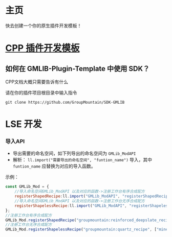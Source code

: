 # 主页

快去创建一个你的原生插件开发模板！
# [CPP 插件开发模板](https://github.com/GroupMountain/GMLIB-Plugin-Template)

## 如何在 GMLIB-Plugin-Template 中使用 SDK？
CPP文档大概只需要告诉有什么

请在你的插件项目根目录中输入指令
```shell
git clone https://github.com/GroupMountain/SDK-GMLIB
```

# LSE 开发
### 导入API
- 导出需要的命名空间，如下列导出的命名空间为 `GMLib_ModAPI`
- 解析： `ll.import("需要导出的命名空间", "funtion_name")` 导入，其中 `funtion_name` 应替换为对应的导入函数。

示例：
```javascript
const GMLib_Mod = {   
    //导入命名空间GMLib_ModAPI 以及对应的函数->注册工作台有序合成配方                  
    registerShapedRecipe:ll.import("GMLib_ModAPI", "registerShapedRecipe"),
    //导入命名空间GMLib_ModAPI 以及对应的函数->注册工作台无序合成配方                  
    registerShapelessRecipe:ll.import("GMLib_ModAPI", "registerShapelessRecipe")
};
//注册工作台有序合成配方
GMLib_Mod.registerShapedRecipe("groupmountain:reinforced_deepslate_recipe", ["ABA", "BBB", "ABA"], ["minecraft:echo_shard", "minecraft:deepslate"], "minecraft:reinforced_deepslate", 1, "AlwaysUnlocked");
//注册工作台无序合成配方
GMLib_Mod.registerShapelessRecipe("groupmountain:quartz_recipe", ["minecraft:quartz_block"], "minecraft:quartz", 9, "AlwaysUnlocked");
```
